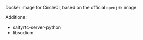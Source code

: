 Docker image for CircleCI, based on the official `openjdk` image.

Additions:

- saltyrtc-server-python
- libsodium

